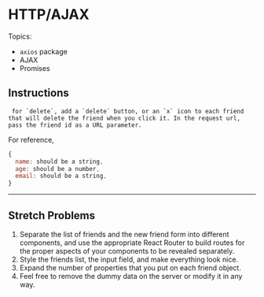 # HTTP/AJAX

Topics:

* `axios` package
* AJAX
* Promises

## Instructions

<!-- 1.  Run `yarn install or npm install` inside the root directory of this project1Run `yarn start or npm start` to start the server.
2.  The provided server returns a list of friends when a `GET` request is made to 
[`http://localhost:5000/friends`]
(http://localhost:5000/friends).
3.  In a separate terminal window, run `yarn create react-app friends` to create your starter React application. -->
<!-- 4.  CD into `friends` and run `yarn add axios react-router-dom` or `npm install --save axios react-router-dom` to include those dependencies in your project. _You'll need react router for the stretch problems_ -->
<!-- 5.  Still inside your `friends` folder, run `yarn start` or `npm start` to fire up your React Dev Server. -->
<!-- 6.  Inside your React application, create a component to display the list of friends coming from the server. -->
<!-- 7.  Add a form to gather information about a new friend. -->
<!-- 8.  Add a button to save the new friend by making a `POST` request to the same endpoint listed above. -->
<!-- 9.  Each `friend` should have the properties listed below. -->
<!-- 10.  Implement `Update` and `Delete` functionality.
    * for `update` pass the friend id as a URL parameter, and the information you want to update about the friend inside the body. You can build a new form in the UI for this, or, if you set it up correctly, reuse the form you made for the `POST` request. -->
     for `delete`, add a `delete` button, or an `x` icon to each friend that will delete the friend when you click it. In the request url, pass the friend id as a URL parameter.

For reference, 
```js
{
  name: should be a string,
  age: should be a number,
  email: should be a string,
}
```

---

## Stretch Problems

1.  Separate the list of friends and the new friend form into different components, and use the appropriate React Router to build routes for the proper aspects of your components to be revealed separately.
1.  Style the friends list, the input field, and make everything look nice.
1.  Expand the number of properties that you put on each friend object.
1.  Feel free to remove the dummy data on the server or modify it in any way.
